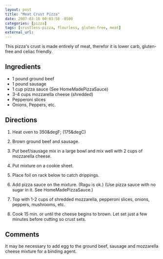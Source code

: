 ```yaml
---
layout: post
title: "Meat Crust Pizza"
date: 2007-03-16 00:03:58 -0500
categories: [pizza]
tags: [crustless-pizza, flourless, gluten-free, meat]
external_url: 
---
```

This pizza's crust is made entirely of meat, therefor it is lower carb, gluten-free and celiac friendly. 



## Ingredients

* 1 pound ground beef
* 1 pound sausage
* 1 cup pizza sauce (See HomeMadePizzaSauce)
* 3-4 cups mozzarella cheese (shredded)
* Pepperoni slices
* Onions, Peppers, etc.


## Directions

1.  Heat oven to 350&degF; (175&degC)

1.  Brown ground beef and sausage.

1.  Put beef/sausage mix in a large bowl and mix well with 2 cups of mozzarella cheese.

1.  Put mixture on a cookie sheet.

1.  Place foil on rack below to catch drippings.

1.  Add pizza sauce on the mixture. (Ragu is ok.) (Use pizza sauce with no sugar in it. See HomeMadePizzaSauce.)

1.  Top with 1-2 cups of shredded mozzarella, pepperoni slices, onions, peppers, mushrooms, etc.

1.  Cook 15 min. or until the cheese begins to brown. Let set just a few minutes before cutting so crust sets.



## Comments
It may be necessary to add egg to the ground beef, sausage and mozzarella cheese mixture for a binding agent.

